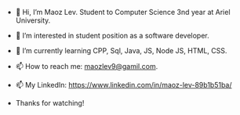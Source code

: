 - 👋 Hi, I’m Maoz Lev. Student to Computer Science 3nd year at Ariel University.
- 👀 I’m interested in student position as a software developer.
- 🌱 I’m currently learning CPP, Sql, Java, JS, Node JS, HTML, CSS.
- 📫 How to reach me:  maozlev9@gamil.com.
- 📫 My LinkedIn: https://www.linkedin.com/in/maoz-lev-89b1b51ba/ 

- Thanks for watching!

<!---
maozlev/maozlev is a ✨ special ✨ repository because its `README.md` (this file) appears on your GitHub profile.
You can click the Preview link to take a look at your changes.
--->
